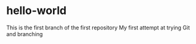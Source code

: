hello-world
===========
This is the first branch of the first  repository
My first attempt at trying Git and branching

